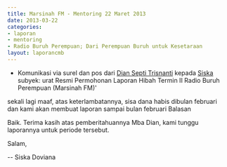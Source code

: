 ```yaml
---
title: Marsinah FM - Mentoring 22 Maret 2013
date: 2013-03-22
categories:
- laporan
- mentoring
- Radio Buruh Perempuan; Dari Perempuan Buruh untuk Kesetaraan
layout: laporancmb
---
```


* Komunikasi via surel dan pos dari [Dian Septi Trisnanti](http://wiki.ciptamedia.org/wiki/Dian_Septi_Trisnanti) kepada [Siska](http://wiki.ciptamedia.org/wiki/Siska_Doviana) subyek: urat Resmi Permohonan Laporan Hibah Termin II Radio Buruh Perempuan (Marsinah FM)'

sekali lagi maaf, atas keterlambatannya, sisa dana habis dibulan februari dan kami akan membuat laporan sampai bulan februari
Balasan

Baik. Terima kasih atas pemberitahuannya Mba Dian, kami tunggu laporannya untuk periode tersebut.

Salam,


-- 
Siska Doviana 
